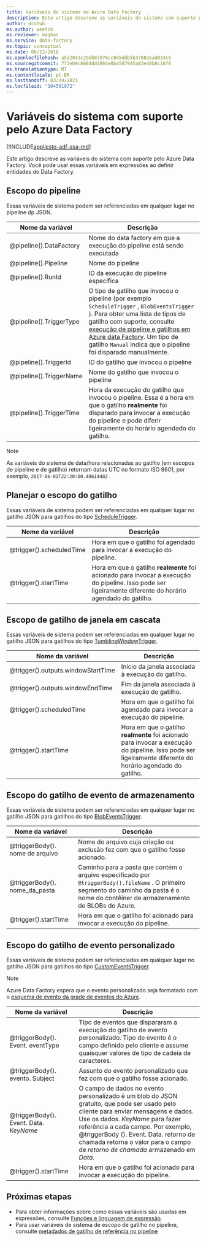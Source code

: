 ```yaml
---
title: Variáveis do sistema no Azure Data Factory
description: Este artigo descreve as variáveis do sistema com suporte pelo Azure Data Factory. Você pode usar essas variáveis em expressões ao definir entidades do Data Factory.
author: dcstwh
ms.author: weetok
ms.reviewer: maghan
ms.service: data-factory
ms.topic: conceptual
ms.date: 06/12/2018
ms.openlocfilehash: a5d2043c29db87876cc0d5ddb5b3708abad033c5
ms.sourcegitcommit: 772eb9c6684dd4864e0ba507945a83e48b8c16f0
ms.translationtype: MT
ms.contentlocale: pt-BR
ms.lasthandoff: 03/19/2021
ms.locfileid: "104591972"
---
```

# <a name="system-variables-supported-by-azure-data-factory"></a>Variáveis do sistema com suporte pelo Azure Data Factory

[!INCLUDE[appliesto-adf-asa-md](includes/appliesto-adf-asa-md.md)]

Este artigo descreve as variáveis do sistema com suporte pelo Azure Data Factory. Você pode usar essas variáveis em expressões ao definir entidades do Data Factory.

## <a name="pipeline-scope"></a>Escopo do pipeline

Essas variáveis de sistema podem ser referenciadas em qualquer lugar no pipeline dp JSON.

| Nome da variável | Descrição |
| --- | --- |
| @pipeline().DataFactory |Nome do data factory em que a execução do pipeline está sendo executada |
| @pipeline().Pipeline |Nome do pipeline |
| @pipeline().RunId |ID da execução do pipeline específica |
| @pipeline().TriggerType |O tipo de gatilho que invocou o pipeline (por exemplo `ScheduleTrigger` , `BlobEventsTrigger` ). Para obter uma lista de tipos de gatilho com suporte, consulte [execução de pipeline e gatilhos em Azure data Factory](concepts-pipeline-execution-triggers.md). Um tipo de gatilho `Manual` indica que o pipeline foi disparado manualmente. |
| @pipeline().TriggerId|ID do gatilho que invocou o pipeline |
| @pipeline().TriggerName|Nome do gatilho que invocou o pipeline |
| @pipeline().TriggerTime|Hora da execução do gatilho que invocou o pipeline. Essa é a hora em que o gatilho **realmente** foi disparado para invocar a execução do pipeline e pode diferir ligeiramente do horário agendado do gatilho.  |

>[!NOTE]
>As variáveis do sistema de data/hora relacionadas ao gatilho (em escopos de pipeline e de gatilho) retornam datas UTC no formato ISO 8601, por exemplo, `2017-06-01T22:20:00.4061448Z` .

## <a name="schedule-trigger-scope"></a>Planejar o escopo do gatilho

Essas variáveis de sistema podem ser referenciadas em qualquer lugar no gatilho JSON para gatilhos do tipo [ScheduleTrigger](concepts-pipeline-execution-triggers.md#schedule-trigger).

| Nome da variável | Descrição |
| --- | --- |
| @trigger().scheduledTime |Hora em que o gatilho foi agendado para invocar a execução do pipeline. |
| @trigger().startTime |Hora em que o gatilho **realmente** foi acionado para invocar a execução do pipeline. Isso pode ser ligeiramente diferente do horário agendado do gatilho. |

## <a name="tumbling-window-trigger-scope"></a>Escopo de gatilho de janela em cascata

Essas variáveis de sistema podem ser referenciadas em qualquer lugar no gatilho JSON para gatilhos do tipo [TumblingWindowTrigger](concepts-pipeline-execution-triggers.md#tumbling-window-trigger).

| Nome da variável | Descrição |
| --- | --- |
| @trigger().outputs.windowStartTime |Início da janela associada à execução do gatilho. |
| @trigger().outputs.windowEndTime |Fim da janela associada à execução do gatilho. |
| @trigger().scheduledTime |Hora em que o gatilho foi agendado para invocar a execução do pipeline. |
| @trigger().startTime |Hora em que o gatilho **realmente** foi acionado para invocar a execução do pipeline. Isso pode ser ligeiramente diferente do horário agendado do gatilho. |

## <a name="storage-event-trigger-scope"></a>Escopo do gatilho de evento de armazenamento

Essas variáveis de sistema podem ser referenciadas em qualquer lugar no gatilho JSON para gatilhos do tipo [BlobEventsTrigger](concepts-pipeline-execution-triggers.md#event-based-trigger).

| Nome da variável | Descrição |
| --- | --- |
| @triggerBody(). nome de arquivo  |Nome do arquivo cuja criação ou exclusão fez com que o gatilho fosse acionado.   |
| @triggerBody(). nome_da_pasta  |Caminho para a pasta que contém o arquivo especificado por `@triggerBody().fileName` . O primeiro segmento do caminho da pasta é o nome do contêiner de armazenamento de BLOBs do Azure.  |
| @trigger().startTime |Hora em que o gatilho foi acionado para invocar a execução do pipeline. |

## <a name="custom-event-trigger-scope"></a>Escopo do gatilho de evento personalizado

Essas variáveis de sistema podem ser referenciadas em qualquer lugar no gatilho JSON para gatilhos do tipo [CustomEventsTrigger](concepts-pipeline-execution-triggers.md#event-based-trigger).

>[!NOTE]
>Azure Data Factory espera que o evento personalizado seja formatado com o [esquema de evento da grade de eventos do Azure](../event-grid/event-schema.md).

| Nome da variável | Descrição
| --- | --- |
| @triggerBody(). Event. eventType | Tipo de eventos que dispararam a execução do gatilho de evento personalizado. Tipo de evento é o campo definido pelo cliente e assume quaisquer valores de tipo de cadeia de caracteres. |
| @triggerBody(). evento. Subject | Assunto do evento personalizado que fez com que o gatilho fosse acionado. |
| @triggerBody(). Event. Data. _KeyName_ | O campo de dados no evento personalizado é um blob do JSON gratuito, que pode ser usado pelo cliente para enviar mensagens e dados. Use os dados. _KeyName_ para fazer referência a cada campo. Por exemplo, @triggerBody (). Event. Data. retorno de chamada retorna o valor para o campo de _retorno de chamada_ armazenado em _Data_. |
| @trigger().startTime | Hora em que o gatilho foi acionado para invocar a execução do pipeline. |

## <a name="next-steps"></a>Próximas etapas

* Para obter informações sobre como essas variáveis são usadas em expressões, consulte [Funções e linguagem de expressão](control-flow-expression-language-functions.md).
* Para usar variáveis de sistema de escopo de gatilho no pipeline, consulte [metadados de gatilho de referência no pipeline](how-to-use-trigger-parameterization.md)
